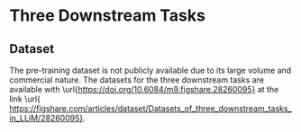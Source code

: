 # Three Downstream Tasks


## Dataset 
The pre-training dataset is not publicly available due to its large volume and commercial nature. The datasets for the three downstream tasks are available with \url{https://doi.org/10.6084/m9.figshare.28260095} at the link \url{ https://figshare.com/articles/dataset/Datasets_of_three_downstream_tasks_in_LLiM/28260095}.

